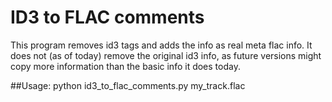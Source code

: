 ID3 to FLAC comments
====================
This program removes id3 tags and adds the info as real meta flac info. It does not (as of today) remove the original id3 info, as future versions might copy more information than the basic info it does today.

##Usage:
python id3_to_flac_comments.py my_track.flac
